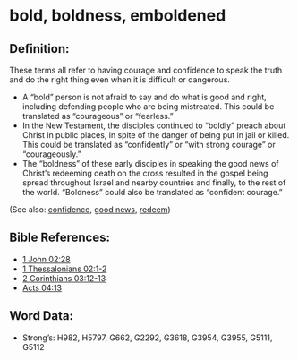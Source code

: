 # bold, boldness, emboldened

## Definition:

These terms all refer to having courage and confidence to speak the truth and do the right thing even when it is difficult or dangerous.

* A “bold” person is not afraid to say and do what is good and right, including defending people who are being mistreated. This could be translated as “courageous” or “fearless.”
* In the New Testament, the disciples continued to “boldly” preach about Christ in public places, in spite of the danger of being put in jail or killed. This could be translated as “confidently” or “with strong courage” or “courageously.”
* The “boldness” of these early disciples in speaking the good news of Christ’s redeeming death on the cross resulted in the gospel being spread throughout Israel and nearby countries and finally, to the rest of the world. “Boldness” could also be translated as “confident courage.”

(See also: [confidence](../other/confidence.md), [good news](../kt/goodnews.md), [redeem](../kt/redeem.md))

## Bible References:

* [1 John 02:28](rc://en/tn/help/1jn/02/28)
* [1 Thessalonians 02:1-2](rc://en/tn/help/1th/02/01)
* [2 Corinthians 03:12-13](rc://en/tn/help/2co/03/12)
* [Acts 04:13](rc://en/tn/help/act/04/13)

## Word Data:

* Strong’s: H982, H5797, G662, G2292, G3618, G3954, G3955, G5111, G5112
